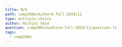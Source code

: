 ```yaml
---
title: N/A
path: comp2804/midterm-fall-2019/11
type: multiple-choice
author: Michiel Smid
question: comp2804/midterm-fall-2019/11/question.ts
tags:
  - comp2804
---
```

